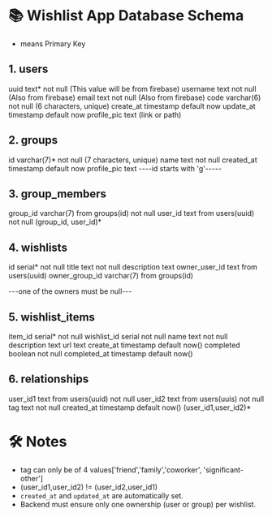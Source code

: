 # 📚 Wishlist App Database Schema
 * means Primary Key
## 1. users
uuid     text*  not null (This value will be from firebase)
username text not null (Also from firebase)
email    text not null (Also from firebase)
code     varchar(6) not null (6 characters, unique)
create_at timestamp default now
update_at timestamp default now
profile_pic text (link or path)

## 2. groups

id varchar(7)* not null (7 characters, unique)
name text not null
created_at timestamp default now
profile_pic text 
----id starts with 'g'-----

## 3. group_members

group_id varchar(7) from groups(id) not null
user_id  text       from users(uuid) not null
(group_id, user_id)*

## 4. wishlists

id    serial* not null
title text    not null
description text
owner_user_id text from users(uuid)
owner_group_id varchar(7) from groups(id)

---one of the owners must be null---

## 5. wishlist_items
item_id     serial* not null
wishlist_id serial not null
name        text not null
description text 
url         text 
create_at   timestamp default now()
completed   boolean not null
completed_at    timestamp default now()

## 6. relationships
user_id1    text  from users(uuid) not null
user_id2    text  from users(uuis) not null
tag         text  not null
created_at  timestamp default now()
(user_id1,user_id2)*

# 🛠 Notes

- tag can only be of 4 values['friend','family','coworker', 'significant-other']
- (user_id1,user_id2) != (user_id2,user_id1) 
- `created_at` and `updated_at` are automatically set.
- Backend must ensure only one ownership (user or group) per wishlist.

